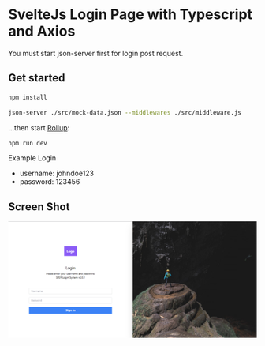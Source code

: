 # SvelteJs Login Page with Typescript and Axios

You must start json-server first for login post request.

## Get started

```bash
npm install
```

```bash
json-server ./src/mock-data.json --middlewares ./src/middleware.js
```

...then start [Rollup](https://rollupjs.org):

```bash
npm run dev
```

Example Login

-   username: johndoe123
-   password: 123456

## Screen Shot

![1](./images/1.png)

